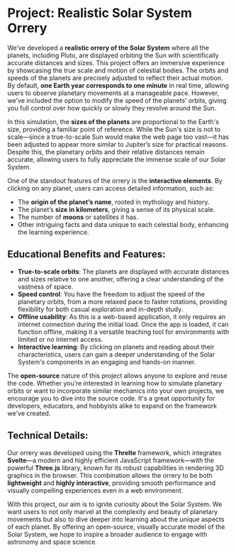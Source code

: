 # Project: **Realistic Solar System Orrery**

We’ve developed a **realistic orrery of the Solar System** where all the planets, including Pluto, are displayed orbiting the Sun with scientifically accurate distances and sizes. This project offers an immersive experience by showcasing the true scale and motion of celestial bodies. The orbits and speeds of the planets are precisely adjusted to reflect their actual motion. By default, **one Earth year corresponds to one minute** in real time, allowing users to observe planetary movements at a manageable pace. However, we've included the option to modify the speed of the planets’ orbits, giving you full control over how quickly or slowly they revolve around the Sun.

In this simulation, the **sizes of the planets** are proportional to the Earth's size, providing a familiar point of reference. While the Sun's size is not to scale—since a true-to-scale Sun would make the web page too vast—it has been adjusted to appear more similar to Jupiter’s size for practical reasons. Despite this, the planetary orbits and their relative distances remain accurate, allowing users to fully appreciate the immense scale of our Solar System.

One of the standout features of the orrery is the **interactive elements**. By clicking on any planet, users can access detailed information, such as:
- The **origin of the planet’s name**, rooted in mythology and history.
- The planet’s **size in kilometers**, giving a sense of its physical scale.
- The number of **moons** or satellites it has.
- Other intriguing facts and data unique to each celestial body, enhancing the learning experience.

## Educational Benefits and Features:
- **True-to-scale orbits**: The planets are displayed with accurate distances and sizes relative to one another, offering a clear understanding of the vastness of space.
- **Speed control**: You have the freedom to adjust the speed of the planetary orbits, from a more relaxed pace to faster rotations, providing flexibility for both casual exploration and in-depth study.
- **Offline usability**: As this is a web-based application, it only requires an internet connection during the initial load. Once the app is loaded, it can function offline, making it a versatile teaching tool for environments with limited or no internet access.
- **Interactive learning**: By clicking on planets and reading about their characteristics, users can gain a deeper understanding of the Solar System's components in an engaging and hands-on manner.

The **open-source** nature of this project allows anyone to explore and reuse the code. Whether you’re interested in learning how to simulate planetary orbits or want to incorporate similar mechanics into your own projects, we encourage you to dive into the source code. It's a great opportunity for developers, educators, and hobbyists alike to expand on the framework we've created.

## Technical Details:
Our orrery was developed using the **Threlte** framework, which integrates **Svelte**—a modern and highly efficient JavaScript framework—with the powerful **Three.js** library, known for its robust capabilities in rendering 3D graphics in the browser. This combination allows the orrery to be both **lightweight** and **highly interactive**, providing smooth performance and visually compelling experiences even in a web environment.

With this project, our aim is to ignite curiosity about the Solar System. We want users to not only marvel at the complexity and beauty of planetary movements but also to dive deeper into learning about the unique aspects of each planet. By offering an open-source, visually accurate model of the Solar System, we hope to inspire a broader audience to engage with astronomy and space science.

